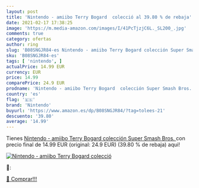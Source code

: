 ```yaml
---
layout: post
title: 'Nintendo - amiibo Terry Bogard  colecció al 39.80 % de rebaja'
date: 2021-02-17 17:38:25
image: 'https://m.media-amazon.com/images/I/41PcTjzjC6L._SL200_.jpg'
comments: true
category: ofertas
author: ring
slug: 'B08SNGJR84-es Nintendo - amiibo Terry Bogard colección Super Smash Bros.'
sku: 'B08SNGJR84-es'
tags: [ 'nintendo', ]
actualPrice: 14.99 EUR
currency: EUR
price: 14.99
comparePrice: 24.9 EUR
prodname: 'Nintendo - amiibo Terry Bogard  colección Super Smash Bros. '
country: 'es'
flag: '🇪🇸'
brand: 'Nintendo'
buyurl: 'https://www.amazon.es/dp/B08SNGJR84/?tag=tolees-21'
descuento: '39.80'
average: '14.99'
---
```


Tienes [Nintendo - amiibo Terry Bogard  colección Super Smash Bros. ](https://www.amazon.es/dp/B08SNGJR84/?tag=tolees-21) con precio final de  14.99 EUR (original: 24.9 EUR) (39.80 %  de rebaja) aqui!

[![Nintendo - amiibo Terry Bogard  colecció](https://m.media-amazon.com/images/I/41PcTjzjC6L._SL200_.jpg)](https://www.amazon.es/dp/B08SNGJR84/?tag=tolees-21)

🔎:


[🛒 Comprar!!!](https://www.amazon.es/dp/B08SNGJR84/?tag=tolees-21)
